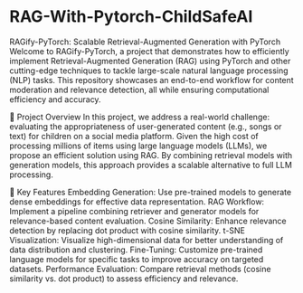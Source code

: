 # RAG-With-Pytorch-ChildSafeAI

RAGify-PyTorch: Scalable Retrieval-Augmented Generation with PyTorch
Welcome to RAGify-PyTorch, a project that demonstrates how to efficiently implement Retrieval-Augmented Generation (RAG) using PyTorch and other cutting-edge techniques to tackle large-scale natural language processing (NLP) tasks. This repository showcases an end-to-end workflow for content moderation and relevance detection, all while ensuring computational efficiency and accuracy.

🚀 Project Overview
In this project, we address a real-world challenge: evaluating the appropriateness of user-generated content (e.g., songs or text) for children on a social media platform. Given the high cost of processing millions of items using large language models (LLMs), we propose an efficient solution using RAG. By combining retrieval models with generation models, this approach provides a scalable alternative to full LLM processing.

📝 Key Features
Embedding Generation: Use pre-trained models to generate dense embeddings for effective data representation.
RAG Workflow: Implement a pipeline combining retriever and generator models for relevance-based content evaluation.
Cosine Similarity: Enhance relevance detection by replacing dot product with cosine similarity.
t-SNE Visualization: Visualize high-dimensional data for better understanding of data distribution and clustering.
Fine-Tuning: Customize pre-trained language models for specific tasks to improve accuracy on targeted datasets.
Performance Evaluation: Compare retrieval methods (cosine similarity vs. dot product) to assess efficiency and relevance.
